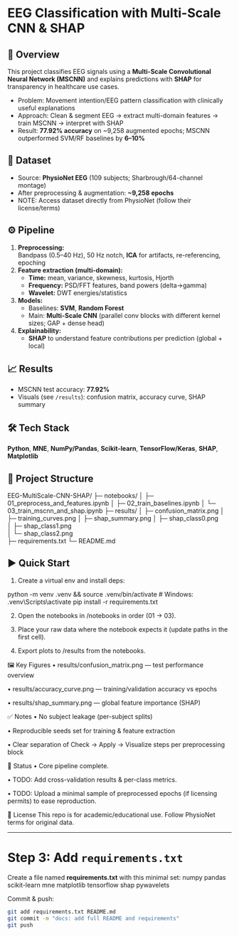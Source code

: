 # EEG Classification with Multi-Scale CNN & SHAP

## 📌 Overview
This project classifies EEG signals using a **Multi-Scale Convolutional Neural Network (MSCNN)** and explains predictions with **SHAP** for transparency in healthcare use cases.

- Problem: Movement intention/EEG pattern classification with clinically useful explanations  
- Approach: Clean & segment EEG → extract multi-domain features → train MSCNN → interpret with SHAP  
- Result: **77.92% accuracy** on ~9,258 augmented epochs; MSCNN outperformed SVM/RF baselines by **6–10%**

## 🧠 Dataset
- Source: **PhysioNet EEG** (109 subjects; Sharbrough/64-channel montage)  
- After preprocessing & augmentation: **~9,258 epochs**  
- NOTE: Access dataset directly from PhysioNet (follow their license/terms)

## ⚙️ Pipeline
1. **Preprocessing:**  
   Bandpass (0.5–40 Hz), 50 Hz notch, **ICA** for artifacts, re-referencing, epoching  
2. **Feature extraction (multi-domain):**  
   - **Time:** mean, variance, skewness, kurtosis, Hjorth  
   - **Frequency:** PSD/FFT features, band powers (delta→gamma)  
   - **Wavelet:** DWT energies/statistics  
3. **Models:**  
   - Baselines: **SVM**, **Random Forest**  
   - Main: **Multi-Scale CNN** (parallel conv blocks with different kernel sizes; GAP + dense head)  
4. **Explainability:**  
   - **SHAP** to understand feature contributions per prediction (global + local)

## 📈 Results
- MSCNN test accuracy: **77.92%**  
- Visuals (see `/results`): confusion matrix, accuracy curve, SHAP summary

## 🛠 Tech Stack
**Python**, **MNE**, **NumPy/Pandas**, **Scikit-learn**, **TensorFlow/Keras**, **SHAP**, **Matplotlib**

## 📂 Project Structure

EEG-MultiScale-CNN-SHAP/
├─ notebooks/
│  ├─ 01_preprocess_and_features.ipynb
│  ├─ 02_train_baselines.ipynb
│  └─ 03_train_mscnn_and_shap.ipynb
├─ results/
│  ├─ confusion_matrix.png
│  ├─ training_curves.png
│  ├─ shap_summary.png
│  ├─ shap_class0.png      
│  ├─ shap_class1.png      
│  └─ shap_class2.png       
├─ requirements.txt
└─ README.md

## ▶️ Quick Start
1) Create a virtual env and install deps:

python -m venv .venv && source .venv/bin/activate  # Windows: .venv\Scripts\activate
pip install -r requirements.txt

2) Open the notebooks in /notebooks in order (01 → 03).

3) Place your raw data where the notebook expects it (update paths in the first cell).

4) Export plots to /results from the notebooks.

🖼 Key Figures
• results/confusion_matrix.png — test performance overview

• results/accuracy_curve.png — training/validation accuracy vs epochs

• results/shap_summary.png — global feature importance (SHAP)

✅ Notes
• No subject leakage (per-subject splits)

• Reproducible seeds set for training & feature extraction

• Clear separation of Check → Apply → Visualize steps per preprocessing block

📢 Status
• Core pipeline complete.

• TODO: Add cross-validation results & per-class metrics.

• TODO: Upload a minimal sample of preprocessed epochs (if licensing permits) to ease reproduction.

📜 License
This repo is for academic/educational use. Follow PhysioNet terms for original data.

---

# Step 3: Add `requirements.txt`

Create a file named **requirements.txt** with this minimal set:
numpy
pandas
scikit-learn
mne
matplotlib
tensorflow
shap
pywavelets


Commit & push:
```bash
git add requirements.txt README.md
git commit -m "docs: add full README and requirements"
git push


